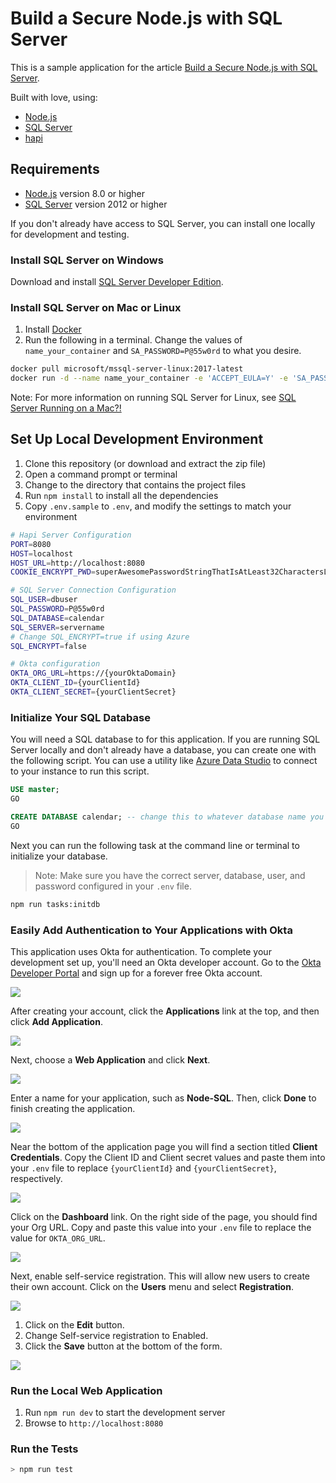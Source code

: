 # Build a Secure Node.js with SQL Server

This is a sample application for the article [Build a Secure Node.js with SQL Server]().

Built with love, using:

* [Node.js](https://nodejs.org/en/)
* [SQL Server](https://www.microsoft.com/en-us/sql-server/sql-server-2017)
* [hapi](https://hapijs.com/)

## Requirements

* [Node.js](https://nodejs.org/en/) version 8.0 or higher
* [SQL Server](https://www.microsoft.com/en-us/sql-server/sql-server-2017) version 2012 or higher

If you don't already have access to SQL Server, you can install one locally for development and testing.

### Install SQL Server on Windows

Download and install [SQL Server Developer Edition](https://www.microsoft.com/en-us/sql-server/sql-server-downloads).

### Install SQL Server on Mac or Linux

1. Install [Docker](https://docs.docker.com/docker-for-mac/install/)
1. Run the following in a terminal. Change the values of `name_your_container` and `SA_PASSWORD=P@55w0rd` to what you desire.

```bash
docker pull microsoft/mssql-server-linux:2017-latest
docker run -d --name name_your_container -e 'ACCEPT_EULA=Y' -e 'SA_PASSWORD=P@55w0rd' -e 'MSSQL_PID=Developer' -p 1433:1433 microsoft/mssql-server-linux:2017-latest
```

Note: For more information on running SQL Server for Linux, see [SQL Server Running on a Mac?!](https://medium.com/@reverentgeek/sql-server-running-on-a-mac-3efafda48861)

## Set Up Local Development Environment

1. Clone this repository (or download and extract the zip file)
2. Open a command prompt or terminal
3. Change to the directory that contains the project files
4. Run `npm install` to install all the dependencies
5. Copy `.env.sample` to `.env`, and modify the settings to match your environment

```bash
# Hapi Server Configuration
PORT=8080
HOST=localhost
HOST_URL=http://localhost:8080
COOKIE_ENCRYPT_PWD=superAwesomePasswordStringThatIsAtLeast32CharactersLong!

# SQL Server Connection Configuration
SQL_USER=dbuser
SQL_PASSWORD=P@55w0rd
SQL_DATABASE=calendar
SQL_SERVER=servername
# Change SQL_ENCRYPT=true if using Azure
SQL_ENCRYPT=false

# Okta configuration
OKTA_ORG_URL=https://{yourOktaDomain}
OKTA_CLIENT_ID={yourClientId}
OKTA_CLIENT_SECRET={yourClientSecret}
```

### Initialize Your SQL Database

You will need a SQL database to for this application. If you are running SQL Server locally and don't already have a database, you can create one with the following script. You can use a utility like [Azure Data Studio](https://docs.microsoft.com/en-us/sql/azure-data-studio/download?view=sql-server-2017) to connect to your instance to run this script.

```sql
USE master;
GO

CREATE DATABASE calendar; -- change this to whatever database name you desire
GO
```

Next you can run the following task at the command line or terminal to initialize your database. 

> Note: Make sure you have the correct server, database, user, and password configured in your `.env` file.

```bash
npm run tasks:initdb
```

### Easily Add Authentication to Your Applications with Okta

This application uses Okta for authentication. To complete your development set up, you'll need an Okta developer account. Go to the [Okta Developer Portal](https://developer.okta.com/) and sign up for a forever free Okta account.

![](docs/add-application-00.jpg)

After creating your account, click the **Applications** link at the top, and then click **Add Application**.

![](docs/add-application-01.jpg)

Next, choose a **Web Application** and click **Next**.

![](docs/add-application-02.jpg)

Enter a name for your application, such as **Node-SQL**. Then, click **Done** to finish creating the application.

![](docs/add-application-03.jpg)

Near the bottom of the application page you will find a section titled **Client Credentials**. Copy the Client ID and Client secret values and paste them into your `.env` file to replace `{yourClientId}` and `{yourClientSecret}`, respectively.

![](docs/add-application-04.jpg)

Click on the **Dashboard** link. On the right side of the page, you should find your Org URL. Copy and paste this value into your `.env` file to replace the value for `OKTA_ORG_URL`.

![](docs/your-org-url.png)


Next, enable self-service registration. This will allow new users to create their own account. Click on the **Users** menu and select **Registration**.

![](docs/self-service-registration-01.jpg)

1. Click on the **Edit** button.
1. Change Self-service registration to Enabled.
1. Click the **Save** button at the bottom of the form.

![](docs/self-service-registration-02.jpg)


### Run the Local Web Application

1. Run `npm run dev` to start the development server
1. Browse to `http://localhost:8080`

### Run the Tests

```bash
> npm run test
```

